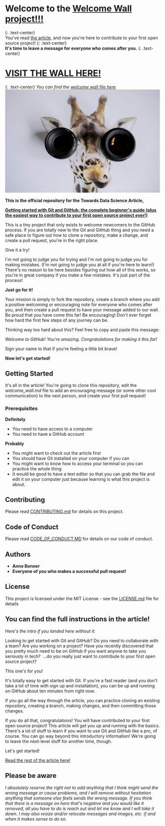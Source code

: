 # Welcome to the [Welcome Wall project!!!](https://bonn0062.github.io/github_welcome_wall/) 
{: .text-center}
<br>
You've read [the article](https://towardsdatascience.com/getting-started-with-git-and-github-6fcd0f2d4ac6), and now you're here to contribute to your first open source project! 
{: .text-center}
<br>
**It's time to leave a message for everyone who comes after you.**
{: .text-center}
<br>
# [VISIT THE WALL HERE!](https://bonn0062.github.io/github_welcome_wall/welcome_wall.html)
{: .text-center}
*You can find the [welcome wall file here](welcome_wall.md)*
<br>
![Photo by James Bold on Unsplash](Images/unsplash_james_bold.jpeg)

**This is the official repository for the Towards Data Science Article,** 

**[Getting started with Git and GitHub: the complete beginner's guide (plus the easiest way to contribute to your first open source project ever!)](https://towardsdatascience.com/getting-started-with-git-and-github-6fcd0f2d4ac6)**


This is a tiny project that only exists to welcome newcomers to the GitHub process. If you are totally new to the Git and GitHub thing and you need a safe place to figure out how to clone a repository, make a change, and create a pull request, you're in the right place.

Give it a try!

I'm not going to judge you for trying and I'm not going to judge you for making mistakes. (I'm not going to judge you at all if you're here to learn!) There's no reason to be here besides figuring out how all of this works, so you're in great company if you make a few mistakes. It's just part of the process! 

**Just go for it!**

Your mission is simply to fork the repository, create a branch where you add a positive welcoming or encouraging note for everyone who comes after you, and then create a pull request to have your message added to our wall. Be proud that you have come this far! Be encouraging! Don't ever forget how hard the first few steps of any journey can be. 

Thinking way too hard about this? Feel free to copy and paste this message:

*Welcome to GitHub! You're amazing. Congratulations for making it this far!*

Sign your name to that if you're feeling a little bit brave!

**Now let's get started!**


## Getting Started

It's all in the article! You're going to clone this repository, edit the *welcome_wall.md* file to add an encouraging message (or some other cool communication) to the next person, and create your first pull request!

### Prerequisites

**Definitely**
* You need to have access to a computer
* You need to have a GitHub account

**Probably**
* You might want to check out the article first
* You should have Git installed on your computer if you can
* You might want to know how to access your terminal so you can practice the whole thing
* It would be good to have a text editor so that you can grab the file and edit it on your computer just because learning is what this project is about.

## Contributing

Please read [CONTRIBUTING.md](CONTRIBUTING.md) for details on this project.

## Code of Conduct

Please read [CODE_OF_CONDUCT.MD](CODE_OF_CONDUCT.MD) for details on our code of conduct.

## Authors

* **Anne Bonner**
* **Everyone of you who makes a successful pull request!**

## License

This project is licensed under the MIT License - see the [LICENSE.md](LICENSE.md) file for details

## You can find the full instructions in the article!

*Here's the intro if you landed here without it:*

Looking to get started with Git and GitHub? Do you need to collaborate with a team? Are you working on a project? Have you recently discovered that you pretty much need to be on GitHub if you want anyone to take you seriously in tech? 
…do you really just want to contribute to your first open source project?

This one's for you!

It's totally easy to get started with Git. If you're a fast reader (and you don't take a lot of time with sign up and installation), you can be up and running on GitHub about ten minutes from right now. 

If you go all the way through the article, you can practice cloning an existing repository, creating a branch, making changes, and then committing those changes. 

If you do all that, congratulations! You will have contributed to your first open source project!
This article will get you up and running with the basics. There's a lot of stuff to learn if you want to use Git and GitHub like a pro, of course. You can go way beyond this introductory information! We're going to leave the next-level stuff for another time, though.

Let's get started!

[Read the rest of the article here!](https://towardsdatascience.com/getting-started-with-git-and-github-6fcd0f2d4ac6)

## Please be aware

*I absolutely reserve the right not to add anything that I think might send the wrong message or cause problems, and I will remove without hesitation anything that someone else feels sends the wrong message. If you think that there is a message on here that's negative and you would like it removed, all you have to do is reach out and let me know and I will take it down. I may also resize and/or relocate messages and images, etc. if and when it makes sense to do so.*
